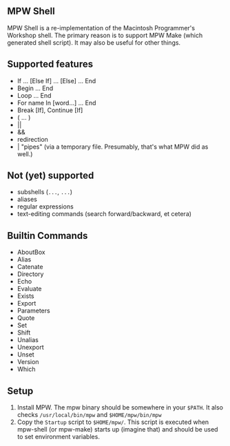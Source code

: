 MPW Shell
---------

MPW Shell is a re-implementation of the Macintosh Programmer's Workshop shell.
The primary reason is to support MPW Make (which generated shell script). It
may also be useful for other things.

Supported features
------------------
* If ... [Else If] ... [Else] ... End
* Begin ... End
* Loop ... End
* For name In [word...] ... End
* Break [If], Continue [If]
* ( ... )
* ||
* &&
* redirection
*  | "pipes" (via a temporary file. Presumably, that's what MPW did as well.)

Not (yet) supported
-------------
* subshells (`...`, ``...``)
* aliases
* regular expressions
* text-editing commands (search forward/backward, et cetera)

Builtin Commands
----------------
* AboutBox
* Alias
* Catenate
* Directory
* Echo
* Evaluate
* Exists
* Export
* Parameters
* Quote
* Set
* Shift
* Unalias
* Unexport
* Unset
* Version
* Which


Setup
-----
1. Install MPW.  The mpw binary should be somewhere in your `$PATH`.
It also checks `/usr/local/bin/mpw` and `$HOME/mpw/bin/mpw`
2. Copy the `Startup` script to `$HOME/mpw/`.  This script is executed
when mpw-shell (or mpw-make) starts up (imagine that) and should
be used to set environment variables.
